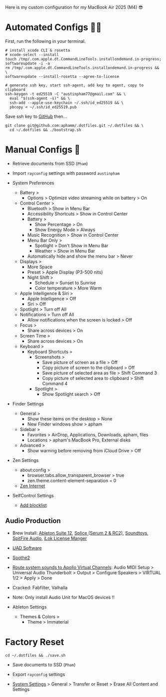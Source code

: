 Here is my custom configuration for my MacBook Air 2025 (M4) 😎

# Automated Configs 👨‍💻

First, run the following in your terminal.

```shell
# install xcode CLI & rosetta
# xcode-select --install
touch /tmp/.com.apple.dt.CommandLineTools.installondemand.in-progress;
softwareupdate -i -a
rm /tmp/.com.apple.dt.CommandLineTools.installondemand.in-progress && \
softwareupdate --install-rosetta --agree-to-license

# generate ssh key, start ssh-agent, add key to agent, copy to clipboard
ssh-keygen -t ed25519 -C "austinpham77@gmail.com" && \
  eval "$(ssh-agent -s)" && \
  ssh-add --apple-use-keychain ~/.ssh/id_ed25519 && \
  pbcopy < ~/.ssh/id_ed25519.pub
```

Save ssh key to [GitHub](https://github.com/settings/keys) then...

```shell
git clone git@github.com:aphamm/.dotfiles.git ~/.dotfiles && \
  cd ~/.dotfiles && ./bootstrap.sh
```

# Manual Configs 🤮

- Retrieve documents from SSD (`Pham`)

- Import `rayconfig` settings with password `austinpham`

- System Preferences

  - Battery >
    - Options > Optimize video streaming while on battery > On
  - Control Center >
    - Bluetooth > Show in Menu Bar
    - Accessibility Shortcuts > Show in Control Center
    - Battery >
      - Show Percentage > On
      - Show Energy Mode > Always
    - Music Recognition > Show in Control Center
    - Menu Bar Only >
      - Spotlight > Don't Show in Menu Bar
      - Weather > Show in Menu Bar
    - Automatically hide and show the menu bar > Never
  - Displays >
    - More Space
    - Preset > Apple Display (P3-500 nits)
    - Night Shift >
      - Schedule > Sunset to Sunrise
      - Color temperature > More Warm
  - Apple Intelligence & Siri >
    - Apple Intelligence > Off
    - Siri > Off
  - Spotlight > Turn off All
  - Notifications > Turn off All
    - Allow notifications when the screen is locked > Off
  - Focus >
    - Share across devices > On
  - Screen Time >
    - Share across devices > On
  - Keyboard >
    - Keyboard Shortcuts >
      - Screenshots >
        - Save picture of screen as a file > Off
        - Copy picture of screen to the clipboard > Off
        - Save picture of selected area as file > Shift Command 3
        - Copy picture of selected area to clipboard > Shift Command 4
      - Spotlight >
        - Show Spotlight search > Off

- Finder Settings

  - General >
    - Show these items on the desktop > None
    - New Finder windows show > apham
  - Sidebar >
    - Favorites > AirDrop, Applications, Downloads, apham, files
    - Locations > apham's MacBook Pro, External disks
  - Advanced >
    - Show warning before removing from iCloud Drive > Off

- Zen Settings

  - about:config >
    - browser.tabs.allow_transparent_browser > true
    - zen.theme.content-element-separation = 0
  - [Zen Internet](https://addons.mozilla.org/en-US/firefox/addon/zen-internet/)

- SelfControl Settings

  - [Add blocklist](https://www.refocusapp.co/articles/porn-sites-to-block)

## Audio Production

- Brew Install: [Ableton Suite 12](https://www.ableton.com/en/live/), [Splice (Serum 2 & RC2)](https://splice.com/), [Soundtoys](https://www.soundtoys.com/), [SpitFire Audio](https://www.google.com/search?client=firefox-b-1-d&q=spitfire-audio), [iLok License Manger](https://www.ilok.com/#!license-manager)

- [UAD Software](https://help.uaudio.com/hc/en-us/articles/360057137692-Apple-Silicon-M1-M2-Compatibility-Info?_gl=1*1qpuawn*_ga*MTYzMjUzNzU0Ny4xNjgwMDI1NTUz*_ga_CPJ5176QFT*MTY4MDAyNTU2NC4xLjEuMTY4MDAyNTkwNy4wLjAuMA..)

- [Soothe2](https://oeksound.com/downloads/)

- [Route system sounds to Apollo Virtual Channels](https://www.youtube.com/watch?v=9K3D7kNb5DI): Audio MIDI Setup > Universal Audio Thunderbolt > Output > Configure Speakers > VIRTUAL 1/2 > Apply > Done

- Cracked: Fabfilter, Valhalla

- Note: Only install Audio Unit for MacOS devices !!

- Ableton Settings
  - Themes & Colors >
    - Theme > Immaterial

# Factory Reset

```shell
cd ~/.dotfiles && ./save.sh
```

- Save documents to SSD (`Pham`)

- Export `rayconfig` settings

- [System Settings](https://support.apple.com/en-us/102664) > General > Transfer or Reset > Erase All Content and Settings
